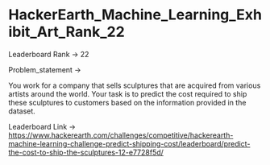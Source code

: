 # HackerEarth_Machine_Learning_Exhibit_Art_Rank_22

Leaderboard Rank -> 22

Problem_statement -> 

You work for a company that sells sculptures that are acquired from various artists around the world. Your task is to predict the cost required to ship these sculptures to customers based on the information provided in the dataset.



Leaderboard Link -> https://www.hackerearth.com/challenges/competitive/hackerearth-machine-learning-challenge-predict-shipping-cost/leaderboard/predict-the-cost-to-ship-the-sculptures-12-e7728f5d/

